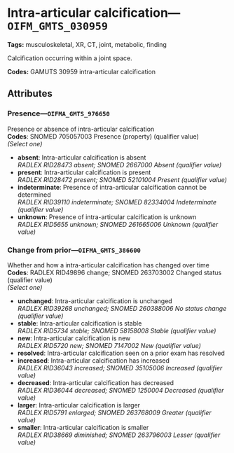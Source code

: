 # Intra-articular calcification—`OIFM_GMTS_030959`

**Tags:** musculoskeletal, XR, CT, joint, metabolic, finding

Calcification occurring within a joint space.

**Codes:** GAMUTS 30959 intra-articular calcification

## Attributes

### Presence—`OIFMA_GMTS_976650`

Presence or absence of intra-articular calcification  
**Codes**: SNOMED 705057003 Presence (property) (qualifier value)  
*(Select one)*

- **absent**: Intra-articular calcification is absent  
_RADLEX RID28473 absent; SNOMED 2667000 Absent (qualifier value)_
- **present**: Intra-articular calcification is present  
_RADLEX RID28472 present; SNOMED 52101004 Present (qualifier value)_
- **indeterminate**: Presence of intra-articular calcification cannot be determined  
_RADLEX RID39110 indeterminate; SNOMED 82334004 Indeterminate (qualifier value)_
- **unknown**: Presence of intra-articular calcification is unknown  
_RADLEX RID5655 unknown; SNOMED 261665006 Unknown (qualifier value)_

### Change from prior—`OIFMA_GMTS_386600`

Whether and how a intra-articular calcification has changed over time  
**Codes**: RADLEX RID49896 change; SNOMED 263703002 Changed status (qualifier value)  
*(Select one)*

- **unchanged**: Intra-articular calcification is unchanged  
_RADLEX RID39268 unchanged; SNOMED 260388006 No status change (qualifier value)_
- **stable**: Intra-articular calcification is stable  
_RADLEX RID5734 stable; SNOMED 58158008 Stable (qualifier value)_
- **new**: Intra-articular calcification is new  
_RADLEX RID5720 new; SNOMED 7147002 New (qualifier value)_
- **resolved**: Intra-articular calcification seen on a prior exam has resolved  
- **increased**: Intra-articular calcification has increased  
_RADLEX RID36043 increased; SNOMED 35105006 Increased (qualifier value)_
- **decreased**: Intra-articular calcification has decreased  
_RADLEX RID36044 decreased; SNOMED 1250004 Decreased (qualifier value)_
- **larger**: Intra-articular calcification is larger  
_RADLEX RID5791 enlarged; SNOMED 263768009 Greater (qualifier value)_
- **smaller**: Intra-articular calcification is smaller  
_RADLEX RID38669 diminished; SNOMED 263796003 Lesser (qualifier value)_